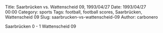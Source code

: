 Title: Saarbrücken vs. Wattenscheid 09, 1993/04/27
Date: 1993/04/27 00:00
Category: sports
Tags: football, football scores, Saarbrücken, Wattenscheid 09
Slug: saarbrucken-vs-wattenscheid-09
Author: carbonero


Saarbrücken 0 - 1 Wattenscheid 09
